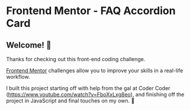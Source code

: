 # Frontend Mentor - FAQ Accordion Card

## Welcome! 👋

Thanks for checking out this front-end coding challenge.

[Frontend Mentor](https://www.frontendmentor.io) challenges allow you to improve your skills in a real-life workflow.

I built this project starting off with help from the gal at Coder Coder (https://www.youtube.com/watch?v=FboXxLxg8eo), and finishing off the project in JavaScript and final touches on my own. 🚀

